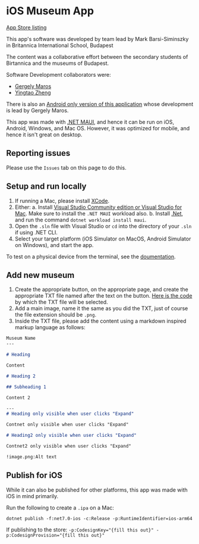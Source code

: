 # iOS Museum App

[App Store listing](https://apps.apple.com/hu/app/budapest-museums/id6479172299)

This app's software was developed by team lead by Mark Barsi-Siminszky in Britannica International School, Budapest

The content was a collaborative effort between the secondary students of Birtannica and the museums of Budapest.

Software Development collaborators were:
- [Gergely Maros](https://github.com/MarosG07/)
- [Yingtao Zheng](https://github.com/sdsdsdasa)

There is also an [Android only version of this application](https://github.com/MarosG07/museumApp) whose development is lead by Gergely Maros.

This app was made with [.NET MAUI](https://dotnet.microsoft.com/en-us/apps/maui), and hence it can be run on iOS, Android, Windows, and Mac OS. However, it was optimized for mobile, and hence it isn't great on desktop.

## Reporting issues

Please use the `Issues` tab on this page to do this.

## Setup and run locally

1. If running a Mac, please install [XCode](https://developer.apple.com/xcode/).
2. Either:
    a. Install [Visual Studio Community edition or Visual Studio for Mac](https://visualstudio.microsoft.com/). Make sure to install the `.NET MAUI` workload also.
    b. Install [.Net](https://dotnet.microsoft.com/en-us/), and run the command `dotnet workload install maui`.
3. Open the `.sln` file with Visual Studio or `cd` into the directory of your `.sln` if using .NET CLI.
4. Select your target platform (iOS Simulator on MacOS, Android Simulator on Windows), and start the app.

To test on a physical device from the terminal, see the [doumentation](https://learn.microsoft.com/en-us/dotnet/maui/ios/cli?view=net-maui-7.0).

## Add new museum

1. Create the appropriate button, on the appropriate page, and create the appropriate TXT file named after the text on the button. [Here is the code](https://github.com/MBS9/iosMuseumApp/blob/master/shared.cs#L13) by which the TXT file will be selected.
2. Add a main image, name it the same as you did the TXT, just of course the file extension should be `.png`.
3. Inside the TXT file, please add the content using a markdown inspired markup language as follows:

```md
Museum Name
---

# Heading

Content

# Heading 2

## Subheading 1

Content 2

---
# Heading only visible when user clicks "Expand"

Contnet only visible when user clicks "Expand"

# Heading2 only visible when user clicks "Expand"

Contnet2 only visible when user clicks "Expand"

!image.png:Alt text
```

## Publish for iOS

While it can also be published for other platforms, this app was made with iOS in mind primarily.

Run the following to create a `.ipa` on a Mac:
```shell
dotnet publish -f:net7.0-ios -c:Release -p:RuntimeIdentifier=ios-arm64
```

If publishing to the store: `-p:CodesignKey="{fill this out}" -p:CodesignProvision="{fill this out}"`

